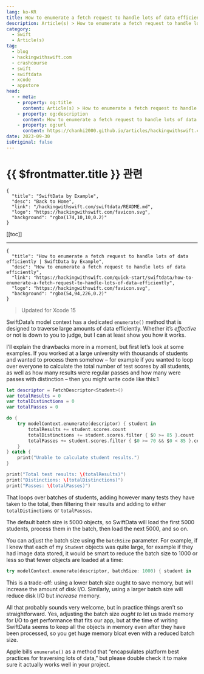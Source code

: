 ```yaml
---
lang: ko-KR
title: How to enumerate a fetch request to handle lots of data efficiently
description: Article(s) > How to enumerate a fetch request to handle lots of data efficiently
category:
  - Swift
  - Article(s)
tag: 
  - blog
  - hackingwithswift.com
  - crashcourse
  - swift
  - swiftdata
  - xcode
  - appstore
head:
  - - meta:
    - property: og:title
      content: Article(s) > How to enumerate a fetch request to handle lots of data efficiently
    - property: og:description
      content: How to enumerate a fetch request to handle lots of data efficiently
    - property: og:url
      content: https://chanhi2000.github.io/articles/hackingwithswift.com/swiftdata/how-to-enumerate-a-fetch-request-to-handle-lots-of-data-efficiently.html
date: 2023-09-30
isOriginal: false
---
```


# {{ $frontmatter.title }} 관련

```component VPCard
{
  "title": "SwiftData by Example",
  "desc": "Back to Home",
  "link": "/hackingwithswift.com/swiftdata/README.md",
  "logo": "https://hackingwithswift.com/favicon.svg",
  "background": "rgba(174,10,10,0.2)"
}
```

[[toc]]

---

```component VPCard
{
  "title": "How to enumerate a fetch request to handle lots of data efficiently | SwiftData by Example",
  "desc": "How to enumerate a fetch request to handle lots of data efficiently",
  "link": "https://hackingwithswift.com/quick-start/swiftdata/how-to-enumerate-a-fetch-request-to-handle-lots-of-data-efficiently", 
  "logo": "https://hackingwithswift.com/favicon.svg",
  "background": "rgba(54,94,226,0.2)"
}
```

> Updated for Xcode 15

SwiftData’s model context has a dedicated `enumerate()` method that is designed to traverse large amounts of data efficiently. Whether it’s *effective* or not is down to you to judge, but I can at least show you how it works.

I’ll explain the drawbacks more in a moment, but first let’s look at some examples. If you worked at a large university with thousands of students and wanted to process them somehow – for example if you wanted to loop over everyone to calculate the total number of test scores by all students, as well as how many results were regular passes and how many were passes with distinction – then you might write code like this:1

```swift
let descriptor = FetchDescriptor<Student>()
var totalResults = 0
var totalDistinctions = 0
var totalPasses = 0

do {
    try modelContext.enumerate(descriptor) { student in
        totalResults += student.scores.count
        totalDistinctions += student.scores.filter { $0 >= 85 }.count
        totalPasses += student.scores.filter { $0 >= 70 && $0 < 85 }.count
    }
} catch {
    print("Unable to calculate student results.")
}

print("Total test results: \(totalResults)")
print("Distinctions: \(totalDistinctions)")
print("Passes: \(totalPasses)")
```

That loops over batches of students, adding however many tests they have taken to the total, then filtering their results and adding to either `totalDistinctions` or `totalPasses`.

The default batch size is 5000 objects, so SwiftData will load the first 5000 students, process them in the batch, then load the next 5000, and so on.

You can adjust the batch size using the `batchSize` parameter. For example, if I knew that each of my `Student` objects was quite large, for example if they had image data stored, it would be smart to reduce the batch size to 1000 or less so that fewer objects are loaded at a time:

```swift
try modelContext.enumerate(descriptor, batchSize: 1000) { student in
```

This is a trade-off: using a lower batch size ought to save memory, but will increase the amount of disk I/O. Similarly, using a larger batch size will reduce disk I/O but *increase* memory.

All that probably sounds very welcome, but in practice things aren’t so straightforward. Yes, adjusting the batch size *ought to* let us trade memory for I/O to get performance that fits our app, but at the time of writing SwiftData seems to keep all the objects in memory even after they have been processed, so you get huge memory bloat even with a reduced batch size.

Apple bills `enumerate()` as a method that “encapsulates platform best practices for traversing lots of data,” but please double check it to make sure it actually works well in your project.

